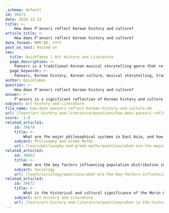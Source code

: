 ```yaml
---
_schema: default
id: 30673
date: 2024-11-23
title: >-
    How does P’ansori reflect Korean history and culture?
article_title: >-
    How does P’ansori reflect Korean history and culture?
date_format: MMM DD, YYYY
post_on_text: Posted on
seo:
  title: QuickTakes | Art History and Literature
  page_description: >-
    Pansori is a traditional Korean musical storytelling genre that reflects the nation's history and culture, showcasing themes of love, loyalty, and social justice while preserving important cultural values and identity.
  page_keywords: >-
    Pansori, Korean history, Korean culture, musical storytelling, traditional performance, cultural heritage, 17th century, public performances, social commentary, moral lessons, UNESCO, oral heritage, Chunhyang, Confucianism, shamanistic rituals
author: QuickTakes
question: >-
    How does P’ansori reflect Korean history and culture?
answer: >-
    P’ansori is a significant reflection of Korean history and culture, encapsulating the essence of the Korean spirit through its unique blend of music, storytelling, and performance. This traditional genre of musical storytelling has its roots in the 17th century and has evolved over the centuries, becoming a vital part of Korea's cultural heritage.\n\nAt its core, P’ansori is characterized by a solo singer (sorikkun) and a drummer (gosu) who perform together, often in traditional Korean attire. The term "P’ansori" itself derives from the Korean words "pan" (판), meaning "a place where many people gather," and "sori" (소리), meaning "sound" or "noise." This reflects its origins in public spaces such as markets and squares, where performances would attract large audiences.\n\nHistorically, P’ansori emerged from regional shamanistic rituals and folk traditions, which were later infused with Confucian ethics and literary elements, particularly during the 19th century. This evolution illustrates how P’ansori has served as a medium for social commentary, reflecting the values, struggles, and aspirations of the Korean people throughout different historical periods.\n\nThe repertoire of P’ansori includes several major works, with notable stories such as "Ch’unhyang," which highlight themes of love, loyalty, and social justice. These narratives not only entertain but also convey moral lessons and cultural values, making P’ansori a vital educational tool in Korean society.\n\nIn 2003, P’ansori was recognized by UNESCO as a "Masterpiece of the Oral and Intangible Heritage of Humanity," underscoring its importance in preserving Korean cultural identity. The tradition has continued to thrive, adapting to modern contexts while maintaining its core elements, thus ensuring its relevance in contemporary Korean culture.\n\nOverall, P’ansori is more than just a musical genre; it is a living testament to Korea's rich history, cultural diversity, and the resilience of its people, making it an essential aspect of the nation's cultural landscape.
subject: Art History and Literature
file_name: how-does-pansori-reflect-korean-history-and-culture.md
url: /learn/art-history-and-literature/questions/how-does-pansori-reflect-korean-history-and-culture
score: -1.0
related_article1:
    id: 30678
    title: >-
        What are the major philosophical systems in East Asia, and how do they influence cultural traditions?
    subject: Philosophy and Greek Myths
    url: /learn/philosophy-and-greek-myths/questions/what-are-the-major-philosophical-systems-in-east-asia-and-how-do-they-influence-cultural-traditions
related_article2:
    id: 30652
    title: >-
        What are the key factors influencing population distribution in East Asia?
    subject: Sociology
    url: /learn/sociology/questions/what-are-the-key-factors-influencing-population-distribution-in-east-asia
related_article3:
    id: 30672
    title: >-
        What is the historical and cultural significance of the Morin Khuur in Mongolia?
    subject: Art History and Literature
    url: /learn/art-history-and-literature/questions/what-is-the-historical-and-cultural-significance-of-the-morin-khuur-in-mongolia
---
```


&nbsp;